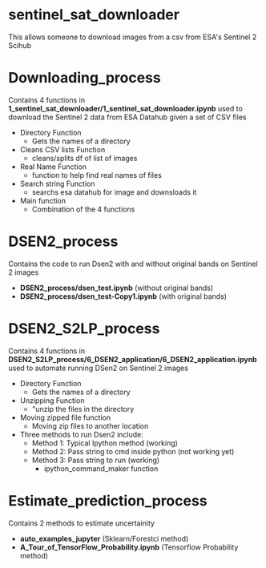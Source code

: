 # sentinel_sat_downloader

This allows someone to download images from a csv from ESA's Sentinel 2 Scihub

# Downloading_process
Contains 4 functions in **1_sentinel_sat_downloader/1_sentinel_sat_downloader.ipynb** used to download the Sentinel 2 data from ESA Datahub given a set of CSV files
* Directory Function
  * Gets the names of a directory
* Cleans CSV lists Function
  * cleans/splits df of list of images
* Real Name Function
  * function to help find real names of files
* Search string Function
  * searchs esa datahub for image and downsloads it
* Main function
  * Combination of the 4 functions

# DSEN2_process
Contains the code to run Dsen2 with and without original bands on Sentinel 2 images
* **DSEN2_process/dsen_test.ipynb** (without original bands)
* **DSEN2_process/dsen_test-Copy1.ipynb** (with original bands)

# DSEN2_S2LP_process
Contains 4 functions in **DSEN2_S2LP_process/6_DSEN2_application/6_DSEN2_application.ipynb** used to automate running DSen2 on Sentinel 2 images
* Directory Function
  * Gets the names of a directory
* Unzipping Function
  * "unzip the files in the directory
* Moving zipped file function
  * Moving zip files to another location
* Three methods to run  Dsen2 include:
  * Method 1: Typical Ipython method (working)
  * Method 2: Pass string to cmd inside python (not working yet)
  * Method 3: Pass string to run (working)
    * ipython_command_maker function
  
# Estimate_prediction_process
Contains 2 methods to estimate uncertainity
* **auto_examples_jupyter** (Sklearn/Forestci method)
* **A_Tour_of_TensorFlow_Probability.ipynb** (Tensorflow Probability method)
